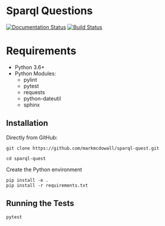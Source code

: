 # Sparql Questions

[![Documentation Status](https://readthedocs.org/projects/sparql-questions/badge/?version=latest)](https://sparql-questions.readthedocs.io/en/latest/?badge=latest) [![Build Status](https://travis-ci.org/markmcdowall/sparql-quest.svg?branch=master)](https://travis-ci.org/markmcdowall/sparql-quest)

# Requirements
- Python 3.6+
- Python Modules:
  - pylint
  - pytest
  - requests
  - python-dateutil
  - sphinx

Installation
------------

Directly from GitHub:

```
git clone https://github.com/markmcdowall/sparql-quest.git

cd sparql-quest
```

Create the Python environment

```
pip install -e .
pip install -r requirements.txt
```

Running the Tests
-----------------

```
pytest
```
